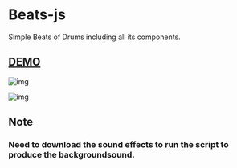 # Beats-js
Simple Beats of Drums including all its components.

## [**DEMO**](https://drive.google.com/file/d/1oyK0nv6KNNM7PCA8b58iQtSVv4TWrxlx/view?usp=sharing)
![img](https://drive.google.com/file/d/1oyK0nv6KNNM7PCA8b58iQtSVv4TWrxlx/view?usp=sharing)

![img](https://media0.giphy.com/media/3q1yvRyvZaDF8waQ8I/200.webp?cid=790b7611e4d9cb886cfca0cf9fbf32bf910d50015c45ae14&rid=200.webp)


## **Note**</br>
### Need to download the sound effects to run the script to produce the backgroundsound.
